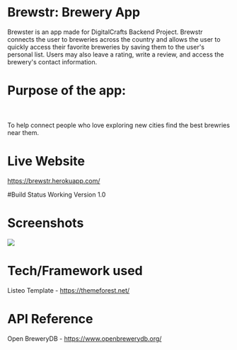 # Brewstr: Brewery App
Brewster is an app made for DigitalCrafts Backend Project. Brewstr connects the user to breweries across the country and allows the user to quickly access their favorite breweries by saving them to the user's personal list. Users may also leave a rating, write a review, and access the brewery's contact information.

# **Purpose of the app:** <br/><br/>
To help connect people who love exploring new cities find the best brewries near them. 

# **Live Website**
https://brewstr.herokuapp.com/

#Build Status
Working Version 1.0

# Screenshots
 
![](https://user-images.githubusercontent.com/71364408/113429689-f3426100-93a6-11eb-8e65-f7c1cc2c9c17.png)

# Tech/Framework used
Listeo Template - https://themeforest.net/

# API Reference
Open BreweryDB - https://www.openbrewerydb.org/
